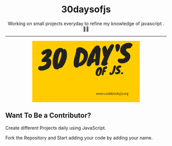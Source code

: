 <h1 align="center">
  30daysofjs
</h1>

<p align="center">
  Working on small projects everyday to refine my knowledge of javascript . 💯💯
</p>

***
<p align="center">
  <img src="30days.png" align="center" alt="30daysofjs">
</p>

## Want To Be a Contributor?
Create different Projects daily using JavaScript.

Fork the Repository and Start adding your code by adding your name.

